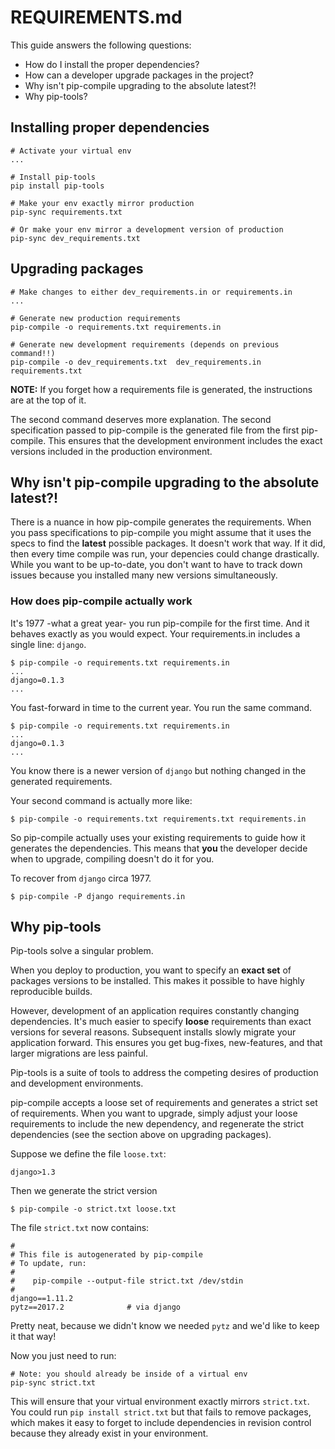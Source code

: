 # REQUIREMENTS.md

This guide answers the following questions:
- How do I install the proper dependencies?
- How can a developer upgrade packages in the project?
- Why isn't pip-compile upgrading to the absolute latest?!
- Why pip-tools?

## Installing proper dependencies

```
# Activate your virtual env
...

# Install pip-tools
pip install pip-tools

# Make your env exactly mirror production
pip-sync requirements.txt

# Or make your env mirror a development version of production
pip-sync dev_requirements.txt
```

## Upgrading packages

```
# Make changes to either dev_requirements.in or requirements.in
...

# Generate new production requirements
pip-compile -o requirements.txt requirements.in

# Generate new development requirements (depends on previous command!!)
pip-compile -o dev_requirements.txt  dev_requirements.in requirements.txt
```

**NOTE:** If you forget how a requirements file is generated, the instructions
are at the top of it.

The second command deserves more explanation. The second specification passed
to pip-compile is the generated file from the first pip-compile. This
ensures that the development environment includes the exact versions
included in the production environment.

## Why isn't pip-compile upgrading to the absolute latest?!

There is a nuance in how pip-compile generates the requirements.  When you
pass specifications to pip-compile you might assume that it uses the specs to
find the **latest** possible packages. It doesn't work that way. If it did,
then every time compile was run, your depencies could change drastically.
While you want to be up-to-date, you don't want to have to track down issues
because you installed many new versions simultaneously.

### How does pip-compile actually work

It's 1977 -what a great year- you run pip-compile for the first time. And it
behaves exactly as you would expect. Your requirements.in includes a single
line: `django`.
```
$ pip-compile -o requirements.txt requirements.in
...
django=0.1.3
...
```

You fast-forward in time to the current year. You run the same command.
```
$ pip-compile -o requirements.txt requirements.in
...
django=0.1.3
...
```
You know there is a newer version of `django` but nothing changed in the
generated requirements.

Your second command is actually more like:
```
$ pip-compile -o requirements.txt requirements.txt requirements.in
```

So pip-compile actually uses your existing requirements to guide how it
generates the dependencies. This means that **you** the developer decide when
to upgrade, compiling doesn't do it for you.

To recover from `django` circa 1977.
```
$ pip-compile -P django requirements.in
```

## Why pip-tools
Pip-tools solve a singular problem.

When you deploy to production, you want to specify an **exact set** of packages
versions to be installed. This makes it possible to have highly reproducible
builds.

However, development of an application requires constantly changing
dependencies. It's much easier to specify **loose** requirements than exact
versions for several reasons.  Subsequent installs slowly migrate your
application forward. This ensures you get bug-fixes, new-features, and that
larger migrations are less painful.

Pip-tools is a suite of tools to address the competing desires of production
and development environments.

pip-compile accepts a loose set of requirements and generates a strict set
of requirements. When you want to upgrade, simply adjust your loose
requirements to include the new dependency, and regenerate the strict
dependencies (see the section above on upgrading packages).

Suppose we define the file `loose.txt`:
```
django>1.3
```

Then we generate the strict version
```
$ pip-compile -o strict.txt loose.txt
```

The file `strict.txt` now contains:
```
#
# This file is autogenerated by pip-compile
# To update, run:
#
#    pip-compile --output-file strict.txt /dev/stdin
#
django==1.11.2
pytz==2017.2              # via django
```

Pretty neat, because we didn't know we needed `pytz` and we'd like to keep it
that way!

Now you just need to run:
```
# Note: you should already be inside of a virtual env
pip-sync strict.txt
```

This will ensure that your virtual environment exactly mirrors `strict.txt`.
You could run `pip install strict.txt` but that fails to remove packages,
which makes it easy to forget to include dependencies in revision control
because they already exist in your environment.

